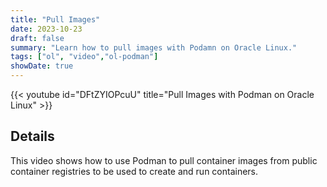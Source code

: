 ```yaml
---
title: "Pull Images"
date: 2023-10-23
draft: false
summary: "Learn how to pull images with Podamn on Oracle Linux."
tags: ["ol", "video","ol-podman"]
showDate: true
---
```


{{< youtube id="DFtZYIOPcuU" title="Pull Images with Podman on Oracle Linux" >}}

## Details

This video shows how to use Podman to pull container images from public container registries to be used to create and run containers.
